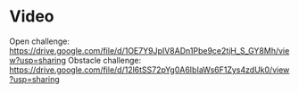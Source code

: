 # Video

Open challenge: https://drive.google.com/file/d/1OE7Y9JpIV8ADn1Pbe9ce2tjH_S_GY8Mh/view?usp=sharing
Obstacle challenge: https://drive.google.com/file/d/12l6tSS72pYg0A6IbIaWs6F1Zys4zdUk0/view?usp=sharing
